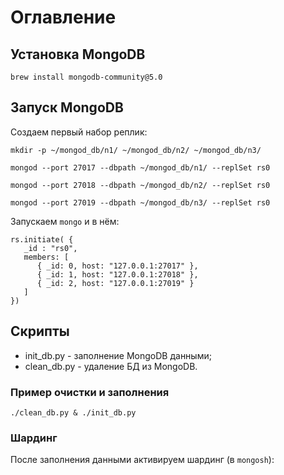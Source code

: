 # Оглавление

## Установка MongoDB
```shell
brew install mongodb-community@5.0
```

## Запуск MongoDB

Создаем первый набор реплик:
```shell
mkdir -p ~/mongod_db/n1/ ~/mongod_db/n2/ ~/mongod_db/n3/
```

```shell
mongod --port 27017 --dbpath ~/mongod_db/n1/ --replSet rs0
```

```shell
mongod --port 27018 --dbpath ~/mongod_db/n2/ --replSet rs0
```

```shell
mongod --port 27019 --dbpath ~/mongod_db/n3/ --replSet rs0
```

Запускаем `mongo` и в нём:
```shell
rs.initiate( {
   _id : "rs0",
   members: [
      { _id: 0, host: "127.0.0.1:27017" },
      { _id: 1, host: "127.0.0.1:27018" },
      { _id: 2, host: "127.0.0.1:27019" }
   ]
})
```

## Скрипты
- init_db.py - заполнение MongoDB данными;
- clean_db.py - удаление БД из MongoDB.

### Пример очистки и заполнения
```shell script
./clean_db.py & ./init_db.py 
```

### Шардинг
После заполнения данными активируем шардинг (в `mongosh`):

[comment]: <> (```shell)

[comment]: <> (sh.enableSharding&#40;"train_test"&#41;)

[comment]: <> (```)

[comment]: <> (```shell)

[comment]: <> (sh.addShard&#40;"rs0/127.0.0.1:27017,127.0.0.1:27018,127.0.0.1:27019"&#41;)

[comment]: <> (```)

[comment]: <> (```shell)

[comment]: <> (sh.shardCollection&#40; "database.collection", { "_id" : "hashed" } &#41;)

[comment]: <> (```)